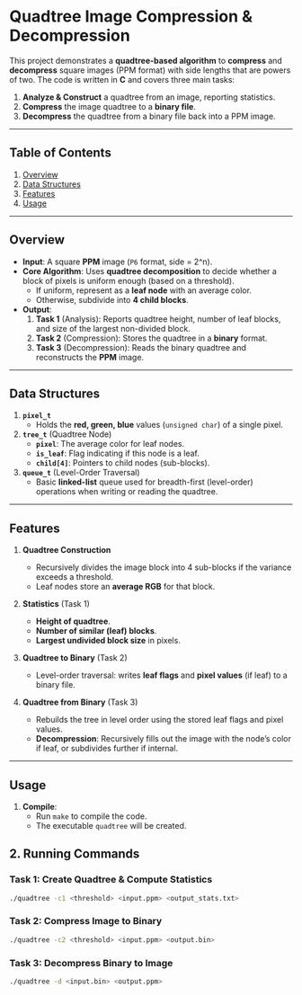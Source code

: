 # Quadtree Image Compression & Decompression

This project demonstrates a **quadtree-based algorithm** to **compress** and **decompress** square images (PPM format) with side lengths that are powers of two. The code is written in **C** and covers three main tasks:

1. **Analyze & Construct** a quadtree from an image, reporting statistics.  
2. **Compress** the image quadtree to a **binary file**.  
3. **Decompress** the quadtree from a binary file back into a PPM image.

---

## Table of Contents
1. [Overview](#overview)  
2. [Data Structures](#data-structures)  
3. [Features](#features)  
4. [Usage](#usage)  
---

## Overview
- **Input**: A square **PPM** image (`P6` format, side = 2^n).  
- **Core Algorithm**: Uses **quadtree decomposition** to decide whether a block of pixels is uniform enough (based on a threshold). 
  - If uniform, represent as a **leaf node** with an average color.  
  - Otherwise, subdivide into **4 child blocks**.  
- **Output**:  
  1. **Task 1** (Analysis): Reports quadtree height, number of leaf blocks, and size of the largest non-divided block.  
  2. **Task 2** (Compression): Stores the quadtree in a **binary** format.  
  3. **Task 3** (Decompression): Reads the binary quadtree and reconstructs the **PPM** image.

---

## Data Structures

1. **`pixel_t`**  
   - Holds the **red, green, blue** values (`unsigned char`) of a single pixel.  
2. **`tree_t`** (Quadtree Node)  
   - **`pixel`**: The average color for leaf nodes.  
   - **`is_leaf`**: Flag indicating if this node is a leaf.  
   - **`child[4]`**: Pointers to child nodes (sub-blocks).  
3. **`queue_t`** (Level-Order Traversal)  
   - Basic **linked-list** queue used for breadth-first (level-order) operations when writing or reading the quadtree.

---

## Features

1. **Quadtree Construction**  
   - Recursively divides the image block into 4 sub-blocks if the variance exceeds a threshold.  
   - Leaf nodes store an **average RGB** for that block.

2. **Statistics** (Task 1)  
   - **Height of quadtree**.  
   - **Number of similar (leaf) blocks**.  
   - **Largest undivided block size** in pixels.

3. **Quadtree to Binary** (Task 2)  
   - Level-order traversal: writes **leaf flags** and **pixel values** (if leaf) to a binary file.

4. **Quadtree from Binary** (Task 3)  
   - Rebuilds the tree in level order using the stored leaf flags and pixel values.  
   - **Decompression**: Recursively fills out the image with the node’s color if leaf, or subdivides further if internal.

---

## Usage

1. **Compile**:  
   - Run `make` to compile the code.  
   - The executable `quadtree` will be created.
## 2. Running Commands

### **Task 1: Create Quadtree & Compute Statistics**
```bash
./quadtree -c1 <threshold> <input.ppm> <output_stats.txt>
```
### **Task 2: Compress Image to Binary**
```bash
./quadtree -c2 <threshold> <input.ppm> <output.bin>
```

### **Task 3: Decompress Binary to Image**
```bash
./quadtree -d <input.bin> <output.ppm>
```
